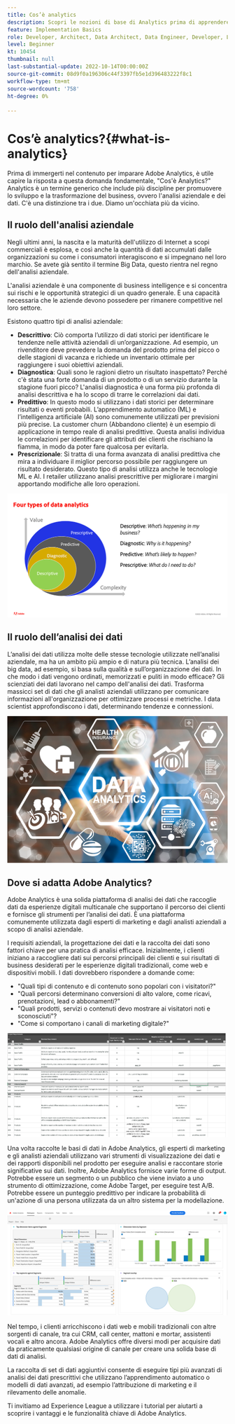 ```yaml
---
title: Cos’è analytics
description: Scopri le nozioni di base di Analytics prima di apprendere Adobe Analytics
feature: Implementation Basics
role: Developer, Architect, Data Architect, Data Engineer, Developer, Leader, User
level: Beginner
kt: 10454
thumbnail: null
last-substantial-update: 2022-10-14T00:00:00Z
source-git-commit: 08d9f0a196306c44f3397fb5e1d396483222f8c1
workflow-type: tm+mt
source-wordcount: '758'
ht-degree: 0%

---
```


# Cos’è analytics?{#what-is-analytics}

Prima di immergerti nel contenuto per imparare Adobe Analytics, è utile capire la risposta a questa domanda fondamentale, &quot;Cos&#39;è Analytics?&quot; Analytics è un termine generico che include più discipline per promuovere lo sviluppo e la trasformazione del business, ovvero l&#39;analisi aziendale e dei dati. C&#39;è una distinzione tra i due. Diamo un&#39;occhiata più da vicino.

## Il ruolo dell&#39;analisi aziendale

Negli ultimi anni, la nascita e la maturità dell&#39;utilizzo di Internet a scopi commerciali è esplosa, e così anche la quantità di dati accumulati dalle organizzazioni su come i consumatori interagiscono e si impegnano nel loro marchio. Se avete già sentito il termine Big Data, questo rientra nel regno dell&#39;analisi aziendale.

L&#39;analisi aziendale è una componente di business intelligence e si concentra sui rischi e le opportunità strategici di un quadro generale. È una capacità necessaria che le aziende devono possedere per rimanere competitive nel loro settore.

Esistono quattro tipi di analisi aziendale:

* **Descrittivo**: Ciò comporta l’utilizzo di dati storici per identificare le tendenze nelle attività aziendali di un’organizzazione. Ad esempio, un rivenditore deve prevedere la domanda del prodotto prima del picco o delle stagioni di vacanza e richiede un inventario ottimale per raggiungere i suoi obiettivi aziendali.
* **Diagnostica**: Quali sono le ragioni dietro un risultato inaspettato? Perché c&#39;è stata una forte domanda di un prodotto o di un servizio durante la stagione fuori picco? L&#39;analisi diagnostica è una forma più profonda di analisi descrittiva e ha lo scopo di trarre le correlazioni dai dati.
* **Predittivo**: In questo modo si utilizzano i dati storici per determinare risultati o eventi probabili. L’apprendimento automatico (ML) e l’intelligenza artificiale (AI) sono comunemente utilizzati per previsioni più precise. La customer churn (Abbandono cliente) è un esempio di applicazione in tempo reale di analisi predittive. Questa analisi individua le correlazioni per identificare gli attributi dei clienti che rischiano la fiamma, in modo da poter fare qualcosa per evitarla.
* **Prescrizionale**: Si tratta di una forma avanzata di analisi predittiva che mira a individuare il miglior percorso possibile per raggiungere un risultato desiderato. Questo tipo di analisi utilizza anche le tecnologie ML e AI. I retailer utilizzano analisi prescrittive per migliorare i margini apportando modifiche alle loro operazioni.

![data-analytics-types](../what-can-aa-do-for-me/assets/data_analytics_types.png)

## Il ruolo dell’analisi dei dati

L’analisi dei dati utilizza molte delle stesse tecnologie utilizzate nell’analisi aziendale, ma ha un ambito più ampio e di natura più tecnica. L’analisi dei big data, ad esempio, si basa sulla qualità e sull’organizzazione dei dati. In che modo i dati vengono ordinati, memorizzati e puliti in modo efficace? Gli scienziati dei dati lavorano nel campo dell&#39;analisi dei dati. Trasforma massicci set di dati che gli analisti aziendali utilizzano per comunicare informazioni all&#39;organizzazione per ottimizzare processi e metriche. I data scientist approfondiscono i dati, determinando tendenze e connessioni.

![data-analytics](../what-can-aa-do-for-me/assets/data_analytics.png)

## Dove si adatta Adobe Analytics?

Adobe Analytics è una solida piattaforma di analisi dei dati che raccoglie dati da esperienze digitali multicanale che supportano il percorso dei clienti e fornisce gli strumenti per l’analisi dei dati. È una piattaforma comunemente utilizzata dagli esperti di marketing e dagli analisti aziendali a scopo di analisi aziendale.

I requisiti aziendali, la progettazione dei dati e la raccolta dei dati sono fattori chiave per una pratica di analisi efficace. Inizialmente, i clienti iniziano a raccogliere dati sui percorsi principali dei clienti e sui risultati di business desiderati per le esperienze digitali tradizionali, come web e dispositivi mobili. I dati dovrebbero rispondere a domande come:

* &quot;Quali tipi di contenuto e di contenuto sono popolari con i visitatori?&quot;
* &quot;Quali percorsi determinano conversioni di alto valore, come ricavi, prenotazioni, lead o abbonamenti?&quot;
* &quot;Quali prodotti, servizi o contenuti devo mostrare ai visitatori noti e sconosciuti&quot;?
* &quot;Come si comportano i canali di marketing digitale?&quot;

![analytics-requisiti aziendali](../what-can-aa-do-for-me/assets/analytics_business_requirements.png)

Una volta raccolte le basi di dati in Adobe Analytics, gli esperti di marketing e gli analisti aziendali utilizzano vari strumenti di visualizzazione dei dati e dei rapporti disponibili nel prodotto per eseguire analisi e raccontare storie significative sui dati. Inoltre, Adobe Analytics fornisce varie forme di output. Potrebbe essere un segmento o un pubblico che viene inviato a uno strumento di ottimizzazione, come Adobe Target, per eseguire test A/B. Potrebbe essere un punteggio predittivo per indicare la probabilità di un&#39;azione di una persona utilizzata da un altro sistema per la modellazione.

![analytics-workspace-project](../what-can-aa-do-for-me/assets/analytics_workspace_project.png)

Nel tempo, i clienti arricchiscono i dati web e mobili tradizionali con altre sorgenti di canale, tra cui CRM, call center, mattoni e mortar, assistenti vocali e altro ancora. Adobe Analytics offre diversi modi per acquisire dati da praticamente qualsiasi origine di canale per creare una solida base di dati di analisi.

La raccolta di set di dati aggiuntivi consente di eseguire tipi più avanzati di analisi dei dati prescrittivi che utilizzano l’apprendimento automatico o modelli di dati avanzati, ad esempio l’attribuzione di marketing e il rilevamento delle anomalie.

Ti invitiamo ad Experience League a utilizzare i tutorial per aiutarti a scoprire i vantaggi e le funzionalità chiave di Adobe Analytics.
